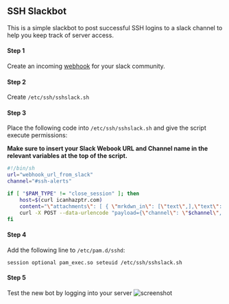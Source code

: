 ## SSH Slackbot

This is a simple slackbot to post successful SSH logins to a slack channel to help you keep track of server access. 

#### Step 1
Create an incoming [webhook](https://api.slack.com/incoming-webhooks) for your slack community.

#### Step 2
Create `/etc/ssh/sshslack.sh` 

#### Step 3
Place the following code into `/etc/ssh/sshslack.sh` and give the script execute permissions:

**Make sure to insert your Slack Webook URL and Channel name in the relevant variables at the top of the script.**

```bash
#!/bin/sh
url="webhook_url_from_slack"
channel="#ssh-alerts"

if [ "$PAM_TYPE" != "close_session" ]; then
    host=$(curl icanhazptr.com)
    content="\"attachments\": [ { \"mrkdwn_in\": [\"text\",],\"text\": \"Someone Logged Into \`$host\`\", \"fields\": [ { \"title\": \"User\", \"value\": \"$PAM_USER\", \"short\": true }, { \"title\": \"IP Address:\", \"value\": \"<https://ipinfo.io/$PAM_RHOST | $PAM_RHOST>\", \"short\": true } ], \"color\": \"#F35A00\" } ]"
    curl -X POST --data-urlencode "payload={\"channel\": \"$channel\", \"mrkdwn\": true, \"username\": \"ssh-bot\", $content, \"icon_url\": \"http://www.dmuth.org/files/ssh.png\"}" $url
fi

```
#### Step 4
Add the following line to `/etc/pam.d/sshd`:

`session optional pam_exec.so seteuid /etc/ssh/sshslack.sh`

#### Step 5
Test the new bot by logging into your server
![screenshot](https://cl.ly/1r2c0n0T191v/Image%202018-03-13%20at%209.59.13%20pm.png)
